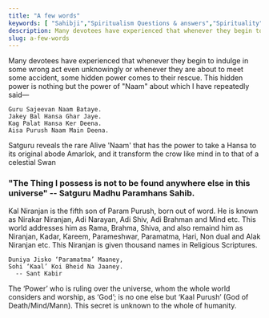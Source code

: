 ```yaml
---
title: "A few words"
keywords: [ "Sahibji","Spiritualism Questions & answers","Spirituality","Sahib Bandgi","Sant Kabir","Spiritual QnA","Spiritual Questions","Spiritual answers" ]
description: Many devotees have experienced that whenever they begin to indulge in some wrong act even unknowingly or whenever they are about to meet some accident, some hidden power comes to their rescue
slug: a-few-words
---
```



Many devotees have experienced that whenever they begin to indulge in some wrong act even unknowingly or whenever they are about to meet some accident, some hidden power comes to their rescue. This hidden power is nothing but the power of "Naam" about which I have repeatedly said—

```text
Guru Sajeevan Naam Bataye.
Jakey Bal Hansa Ghar Jaye.
Kag Palat Hansa Ker Deena.
Aisa Purush Naam Main Deena.
```

Satguru reveals the rare Alive 'Naam' that has the power to take a Hansa to its original abode Amarlok, and it transform the crow like mind in to that of a celestial Swan

### "The Thing I possess is not to be found anywhere else in this universe"   -- Satguru Madhu Paramhans Sahib.

Kal Niranjan is the fifth son of Param Purush, born out of word. He is known as Nirakar Niranjan, Adi Narayan, Adi Shiv, Adi Brahman and Mind etc. This world addresses him as Rama, Brahma, Shiva, and also remaind him as Niranjan, Kadar, Kareem, Parameshwar, Paramatma, Hari, Non dual and Alak Niranjan etc. This Niranjan is given thousand names in Religious Scriptures.

```text
Duniya Jisko ‘Paramatma’ Maaney,  
Sohi ‘Kaal’ Koi Bheid Na Jaaney.
  -- Sant Kabir
```

The ‘Power’ who is ruling over the universe, whom the whole world considers and worship, as ‘God’; is no one else but ‘Kaal Purush’ (God of Death/Mind/Mann). This secret is unknown to the whole of humanity.
